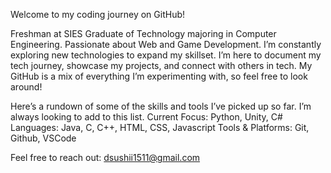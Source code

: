 Welcome to my coding journey on GitHub!

Freshman at SIES Graduate of Technology majoring in Computer Engineering. 
Passionate about Web and Game Development. 
I’m constantly exploring new technologies to expand my skillset. I’m here to document my tech journey, showcase my projects, and connect with others in tech. My GitHub is a mix of everything I’m experimenting with, so feel free to look around!

Here’s a rundown of some of the skills and tools I’ve picked up so far. I’m always looking to add to this list.
Current Focus: Python, Unity, C#
Languages: Java, C, C++, HTML, CSS, Javascript 
Tools & Platforms: Git, Github, VSCode

Feel free to reach out: dsushii1511@gmail.com
